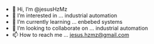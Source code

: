 - 👋 Hi, I’m @jesusHzMz
- 👀 I’m interested in ... industrial automation
- 🌱 I’m currently learning ... enbebed systems
- 💞️ I’m looking to collaborate on ... industrial automation
- 📫 How to reach me ... jesus.hzmz@gmail.com

<!---
jesusHzMz/jesusHzMz is a ✨ special ✨ repository because its `README.md` (this file) appears on your GitHub profile.
You can click the Preview link to take a look at your changes.
--->
